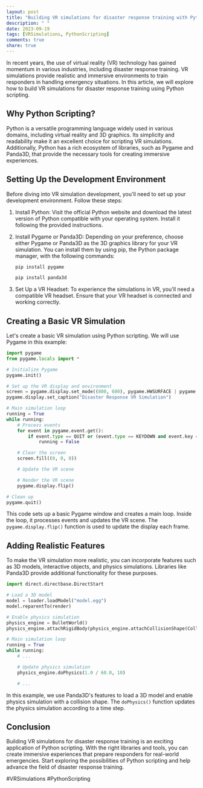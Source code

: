 ```yaml
---
layout: post
title: "Building VR simulations for disaster response training with Python scripting"
description: " "
date: 2023-09-19
tags: [VRSimulations, PythonScripting]
comments: true
share: true
---
```


In recent years, the use of virtual reality (VR) technology has gained momentum in various industries, including disaster response training. VR simulations provide realistic and immersive environments to train responders in handling emergency situations. In this article, we will explore how to build VR simulations for disaster response training using Python scripting.

## Why Python Scripting?

Python is a versatile programming language widely used in various domains, including virtual reality and 3D graphics. Its simplicity and readability make it an excellent choice for scripting VR simulations. Additionally, Python has a rich ecosystem of libraries, such as Pygame and Panda3D, that provide the necessary tools for creating immersive experiences.

## Setting Up the Development Environment

Before diving into VR simulation development, you'll need to set up your development environment. Follow these steps:

1. Install Python: Visit the official Python website and download the latest version of Python compatible with your operating system. Install it following the provided instructions.

2. Install Pygame or Panda3D: Depending on your preference, choose either Pygame or Panda3D as the 3D graphics library for your VR simulation. You can install them by using pip, the Python package manager, with the following commands:

   ``` python
   pip install pygame
   ```

   ``` python
   pip install panda3d
   ```

3. Set Up a VR Headset: To experience the simulations in VR, you'll need a compatible VR headset. Ensure that your VR headset is connected and working correctly.

## Creating a Basic VR Simulation

Let's create a basic VR simulation using Python scripting. We will use Pygame in this example:

``` python
import pygame
from pygame.locals import *

# Initialize Pygame
pygame.init()

# Set up the VR display and environment
screen = pygame.display.set_mode((800, 600), pygame.HWSURFACE | pygame.DOUBLEBUF | pygame.FULLSCREEN)
pygame.display.set_caption("Disaster Response VR Simulation")

# Main simulation loop
running = True
while running:
    # Process events
    for event in pygame.event.get():
        if event.type == QUIT or (event.type == KEYDOWN and event.key == K_ESCAPE):
            running = False

    # Clear the screen
    screen.fill((0, 0, 0))

    # Update the VR scene

    # Render the VR scene
    pygame.display.flip()

# Clean up
pygame.quit()
```

This code sets up a basic Pygame window and creates a main loop. Inside the loop, it processes events and updates the VR scene. The `pygame.display.flip()` function is used to update the display each frame.

## Adding Realistic Features

To make the VR simulation more realistic, you can incorporate features such as 3D models, interactive objects, and physics simulations. Libraries like Panda3D provide additional functionality for these purposes.

``` python
import direct.directbase.DirectStart

# Load a 3D model
model = loader.loadModel("model.egg")
model.reparentTo(render)

# Enable physics simulation
physics_engine = BulletWorld()
physics_engine.attachRigidBody(physics_engine.attachCollisionShape(CollisionSphere(0, 0, 0, 1), model))

# Main simulation loop
running = True
while running:
    # ...

    # Update physics simulation
    physics_engine.doPhysics(1.0 / 60.0, 10)

    # ...
```

In this example, we use Panda3D's features to load a 3D model and enable physics simulation with a collision shape. The `doPhysics()` function updates the physics simulation according to a time step.

## Conclusion

Building VR simulations for disaster response training is an exciting application of Python scripting. With the right libraries and tools, you can create immersive experiences that prepare responders for real-world emergencies. Start exploring the possibilities of Python scripting and help advance the field of disaster response training.

#VRSimulations #PythonScripting
